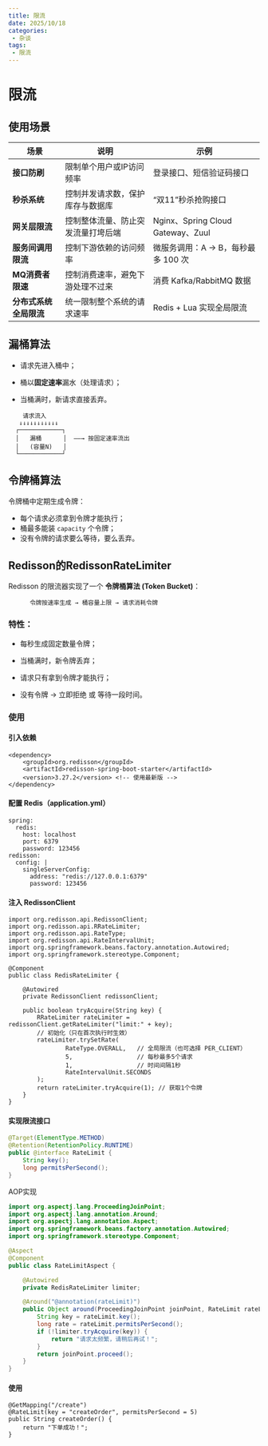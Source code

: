 ```yaml
---
title: 限流
date: 2025/10/18
categories:
 - 杂谈
tags:
 - 限流
---
```


# 限流

## 使用场景

| 场景                   | 说明                               | 示例                               |
| ---------------------- | ---------------------------------- | ---------------------------------- |
| **接口防刷**           | 限制单个用户或IP访问频率           | 登录接口、短信验证码接口           |
| **秒杀系统**           | 控制并发请求数，保护库存与数据库   | “双11”秒杀抢购接口                 |
| **网关层限流**         | 控制整体流量、防止突发流量打垮后端 | Nginx、Spring Cloud Gateway、Zuul  |
| **服务间调用限流**     | 控制下游依赖的访问频率             | 微服务调用：A → B，每秒最多 100 次 |
| **MQ消费者限速**       | 控制消费速率，避免下游处理不过来   | 消费 Kafka/RabbitMQ 数据           |
| **分布式系统全局限流** | 统一限制整个系统的请求速率         | Redis + Lua 实现全局限流           |

## 漏桶算法

* 请求先进入桶中；

* 桶以**固定速率**漏水（处理请求）；

* 当桶满时，新请求直接丢弃。

```
    请求流入
   ↓↓↓↓↓↓↓↓↓↓↓
  ┌────────────┐
  │   漏桶      │  ——→ 按固定速率流出
  │   (容量N)   │
  └────────────┘

```

## 令牌桶算法

令牌桶中定期生成令牌：

- 每个请求必须拿到令牌才能执行；
- 桶最多能装 `capacity` 个令牌；
- 没有令牌的请求要么等待，要么丢弃。

## Redisson的RedissonRateLimiter

Redisson 的限流器实现了一个 **令牌桶算法 (Token Bucket)**：

```
      令牌按速率生成 → 桶容量上限 → 请求消耗令牌
```

### 特性：

- 每秒生成固定数量令牌；

- 当桶满时，新令牌丢弃；

- 请求只有拿到令牌才能执行；

- 没有令牌 → 立即拒绝 或 等待一段时间。

### 使用

#### 引入依赖

```
<dependency>
    <groupId>org.redisson</groupId>
    <artifactId>redisson-spring-boot-starter</artifactId>
    <version>3.27.2</version> <!-- 使用最新版 -->
</dependency>
```

#### 配置 Redis（application.yml）

```
spring:
  redis:
    host: localhost
    port: 6379
    password: 123456
redisson:
  config: |
    singleServerConfig:
      address: "redis://127.0.0.1:6379"
      password: 123456
```

#### 注入 RedissonClient

```
import org.redisson.api.RedissonClient;
import org.redisson.api.RRateLimiter;
import org.redisson.api.RateType;
import org.redisson.api.RateIntervalUnit;
import org.springframework.beans.factory.annotation.Autowired;
import org.springframework.stereotype.Component;

@Component
public class RedisRateLimiter {

    @Autowired
    private RedissonClient redissonClient;

    public boolean tryAcquire(String key) {
        RRateLimiter rateLimiter = redissonClient.getRateLimiter("limit:" + key);
        // 初始化（只在首次执行时生效）
        rateLimiter.trySetRate(
                RateType.OVERALL,   // 全局限流（也可选择 PER_CLIENT）
                5,                  // 每秒最多5个请求
                1,                  // 时间间隔1秒
                RateIntervalUnit.SECONDS
        );
        return rateLimiter.tryAcquire(1); // 获取1个令牌
    }
}

```

#### 实现限流接口

```java
@Target(ElementType.METHOD)
@Retention(RetentionPolicy.RUNTIME)
public @interface RateLimit {
    String key();
    long permitsPerSecond();
}

```

AOP实现

```java
import org.aspectj.lang.ProceedingJoinPoint;
import org.aspectj.lang.annotation.Around;
import org.aspectj.lang.annotation.Aspect;
import org.springframework.beans.factory.annotation.Autowired;
import org.springframework.stereotype.Component;

@Aspect
@Component
public class RateLimitAspect {

    @Autowired
    private RedisRateLimiter limiter;

    @Around("@annotation(rateLimit)")
    public Object around(ProceedingJoinPoint joinPoint, RateLimit rateLimit) throws Throwable {
        String key = rateLimit.key();
        long rate = rateLimit.permitsPerSecond();
        if (!limiter.tryAcquire(key)) {
            return "请求太频繁，请稍后再试！";
        }
        return joinPoint.proceed();
    }
}

```

#### 使用

```
@GetMapping("/create")
@RateLimit(key = "createOrder", permitsPerSecond = 5)
public String createOrder() {
    return "下单成功！";
}

```

